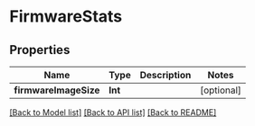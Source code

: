 # FirmwareStats

## Properties
Name | Type | Description | Notes
------------ | ------------- | ------------- | -------------
**firmwareImageSize** | **Int** |  | [optional] 

[[Back to Model list]](../README.md#documentation-for-models) [[Back to API list]](../README.md#documentation-for-api-endpoints) [[Back to README]](../README.md)


